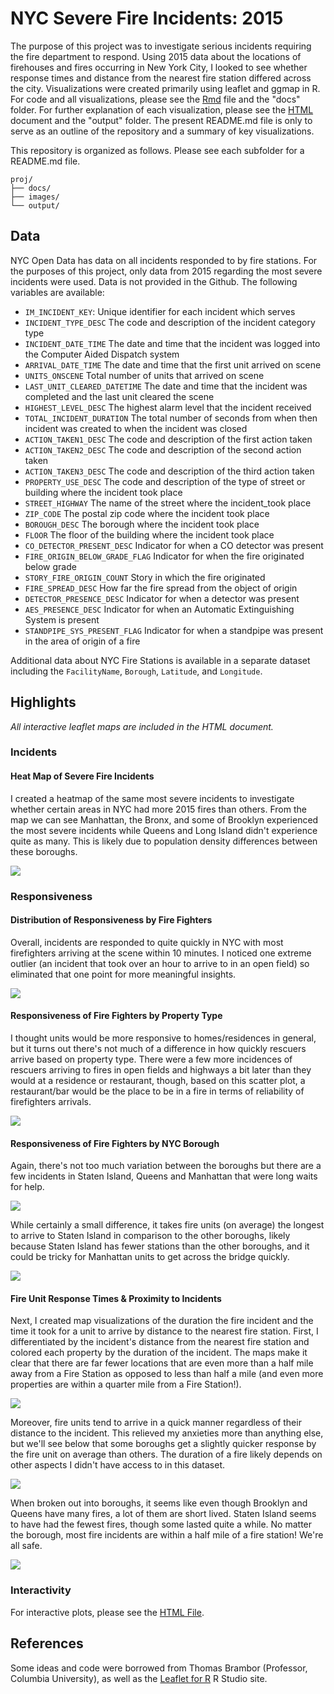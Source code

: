 # NYC Severe Fire Incidents: 2015
The purpose of this project was to investigate serious incidents requiring the fire department to respond. Using 2015 data about the locations of firehouses and fires occurring in New York City, I looked to see whether response times and distance from the nearest fire station differed across the city. Visualizations were created primarily using leaflet and ggmap in R. For code and all visualizations, please see the [Rmd](.hw2/docs/Beiers_NYCFires.Rmd) file and the "docs" folder. For further explanation of each visualization, please see the [HTML](.hw2/output/Beiers_NYCFires.html) document and the "output" folder. The present README.md file is only to serve as an outline of the repository and a summary of key visualizations.

This repository is organized as follows. Please see each subfolder for a README.md file.

```
proj/
├── docs/
├── images/
└── output/
```

## Data
NYC Open Data has data on all incidents responded to by fire stations. For the purposes of this project, only data from 2015 regarding the most severe incidents were used. Data is not provided in the Github. The following variables are available:

  - `IM_INCIDENT_KEY`:	Unique identifier for each incident which serves
  - `INCIDENT_TYPE_DESC`	The code and description of the incident category type
  - `INCIDENT_DATE_TIME`	The date and time that the incident was logged into the Computer Aided Dispatch system
  - `ARRIVAL_DATE_TIME`	The date and time that the first unit arrived on scene
  - `UNITS_ONSCENE`	Total number of units that arrived on scene
  - `LAST_UNIT_CLEARED_DATETIME`	The date and time that the incident was completed and the last unit cleared the scene
  - `HIGHEST_LEVEL_DESC`	The highest alarm level that the incident received
  - `TOTAL_INCIDENT_DURATION`	The total number of seconds from when then incident was created to when the incident was closed
  - `ACTION_TAKEN1_DESC`	The code and description of the first action taken
  - `ACTION_TAKEN2_DESC`	The code and description of the second action taken
  - `ACTION_TAKEN3_DESC`	The code and description of the third action taken
  - `PROPERTY_USE_DESC`	The code and description of the type of street or building where the incident took place
  - `STREET_HIGHWAY` The name of the street where the incident_took place
  - `ZIP_CODE`	The postal zip code where the incident took place
  - `BOROUGH_DESC`	The borough where the incident took place
  - `FLOOR`	The floor of the building where the incident took place
  - `CO_DETECTOR_PRESENT_DESC`	Indicator for when a CO detector was present
  - `FIRE_ORIGIN_BELOW_GRADE_FLAG`	Indicator for when the fire originated below grade
  - `STORY_FIRE_ORIGIN_COUNT`	Story in which the fire originated
  - `FIRE_SPREAD_DESC`	How far the fire spread from the object of origin
  - `DETECTOR_PRESENCE_DESC`	Indicator for when a  detector was present
  - `AES_PRESENCE_DESC`	Indicator for when an Automatic Extinguishing System is present
  - `STANDPIPE_SYS_PRESENT_FLAG`	Indicator for when a standpipe was present in the area of origin of a fire


Additional data about NYC Fire Stations is available in a separate dataset including the `FacilityName`, `Borough`, `Latitude`, and `Longitude`.

## Highlights

*All interactive leaflet maps are included in the HTML document.*
### Incidents
#### Heat Map of Severe Fire Incidents
I created a heatmap of the same most severe incidents to investigate whether certain areas in NYC had more 2015 fires than others. From the map we can see Manhattan, the Bronx, and some of Brooklyn experienced the most severe incidents while Queens and Long Island didn't experience quite as many. This is likely due to population density differences between these boroughs.

![](../hw2/images/unnamed-chunk-4-1.png)

### Responsiveness
#### Distribution of Responsiveness by Fire Fighters
Overall, incidents are responded to quite quickly in NYC with most firefighters arriving at the scene within 10 minutes. I noticed one extreme outlier (an incident that took over an hour to arrive to in an open field) so eliminated that one point for more meaningful insights.

![](../hw2/images/unnamed-chunk-9-1.png)

#### Responsiveness of Fire Fighters by Property Type
I thought units would be more responsive to homes/residences in general, but it turns out there's not much of a difference in how quickly rescuers arrive based on property type. There were a few more incidences of rescuers arriving to fires in open fields and highways a bit later than they would at a residence or restaurant, though, based on this scatter plot, a restaurant/bar would be the place to be in a fire in terms of reliability of firefighters arrivals.

![](../hw2/images/unnamed-chunk-10-1.png)

#### Responsiveness of Fire Fighters by NYC Borough
Again, there's not too much variation between the boroughs but there are a few incidents in Staten Island, Queens and Manhattan that were long waits for help.

![](../hw2/images/unnamed-chunk-11-1.png)

While certainly a small difference, it takes fire units (on average) the longest to arrive to Staten Island in comparison to the other boroughs, likely because Staten Island has fewer stations than the other boroughs, and it could be tricky for Manhattan units to get across the bridge quickly.

![](../hw2/images/unnamed-chunk-16-1.png)


#### Fire Unit Response Times & Proximity to Incidents
Next, I created map visualizations of the duration the fire incident and the time it took for a unit to arrive by distance to the nearest fire station. First, I differentiated by the incident's distance from the nearest fire station and colored each property by the duration of the incident. The maps make it clear that there are far fewer locations that are even more than a half mile away from a Fire Station as opposed to less than half a mile (and even more properties are within a quarter mile from a Fire Station!).

![](../hw2/images/unnamed-chunk-13-1.png)

Moreover, fire units tend to arrive in a quick manner regardless of their distance to the incident. This relieved my anxieties more than anything else, but we'll see below that some boroughs get a slightly quicker response by the fire unit on average than others. The duration of a fire likely depends on other aspects I didn't have access to in this dataset.

![](../hw2/images/unnamed-chunk-14-1.png)


When broken out into boroughs, it seems like even though Brooklyn and Queens have many fires, a lot of them are short lived. Staten Island seems to have had the fewest fires, though some lasted quite a while. No matter the borough, most fire incidents are within a half mile of a fire station! We're all safe.

![](../hw2/images/unnamed-chunk-15-1.png)



### Interactivity
For interactive plots, please see the [HTML File](.hw2/output/Beiers_NYCFires.html).


## References
Some ideas and code were borrowed from Thomas Brambor (Professor, Columbia University), as well as the [Leaflet for R](https://rstudio.github.io/leaflet/markers.html) R Studio site.
